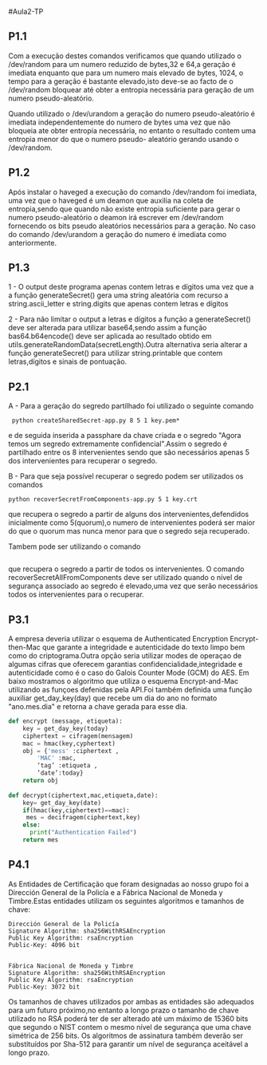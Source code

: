 #Aula2-TP

## P1.1


Com a execução destes comandos verificamos que quando utilizado o /dev/random para um numero reduzido de bytes,32 e 64,a geração é imediata enquanto que para um numero mais elevado de bytes, 1024, o tempo para a geração é bastante elevado,isto deve-se ao facto de o /dev/random bloquear até obter a entropia necessária para geração de um numero pseudo-aleatório.
    
Quando utilizado o /dev/urandom a geração do numero pseudo-aleatório é imediata independentemente do numero de bytes uma vez que não bloqueia ate obter entropia necessária, no entanto o resultado contem uma entropia menor do que o numero pseudo- aleatório gerando usando o /dev/random.
    
    
## P1.2

Após instalar o haveged a execução do comando   /dev/random foi imediata, uma vez que o haveged é um deamon que auxilia na coleta de entropia,sendo que quando não existe entropia suficiente para gerar o numero pseudo-aleatório o deamon irá escrever em /dev/random fornecendo os bits pseudo aleatórios necessários para a geração.
No caso do comando /dev/urandom a geração do numero é imediata como anteriormente.

## P1.3

 1 - O output deste programa apenas contem letras e dígitos uma vez que a a função generateSecret() gera uma string aleatória com recurso a string.ascii_letter e string.digits que apenas contem letras e dígitos

 2 - Para não limitar o output a letras e dígitos a função a generateSecret() deve ser alterada para utilizar base64,sendo assim a função bas64.b64encode() deve ser aplicada ao resultado obtido em utils.generateRandomData(secretLength).Outra alternativa seria  alterar a função generateSecret() para utilizar string.printable que contem letras,dígitos e sinais de pontuação.
  
## P2.1

A - Para a geração do segredo partilhado foi utilizado o seguinte comando 

```
 python createSharedSecret-app.py 8 5 1 key.pem*
```
e de seguida inserida a passphare da chave criada e o segredo "Agora temos um segredo extremamente confidencial".Assim o segredo é partilhado entre os 8 intervenientes sendo que são necessários apenas 5 dos intervenientes para recuperar o segredo.


B - Para que seja possível recuperar o segredo podem ser utilizados os comandos 

```
python recoverSecretFromComponents-app.py 5 1 key.crt
```
 que recupera o segredo a partir de alguns dos intervenientes,defendidos inicialmente como 5(quorum),o numero de intervenientes poderá ser maior do que o quorum mas nunca menor para que o segredo seja recuperado.

 Tambem pode ser utilizando o comando 
 
 ``` python recoverSecretAllFromComponents-app.py 8 1 key.crt
 ```
  que recupera o segredo a partir de todos os intervenientes.
O comando recoverSecretAllFromComponents deve ser utilizado quando o nível de segurança associado ao segredo é elevado,uma vez que serão necessários todos os intervenientes para o recuperar.



## P3.1

A empresa deveria utilizar o esquema de Authenticated Encryption Encrypt-then-Mac que garante a integridade e autenticidade do texto limpo bem como do criptograma.Outra opção seria utilizar modes de operaçao de algumas cifras que oferecem garantias confidencialidade,integridade e autenticidade como é o caso do Galois Counter Mode (GCM) do AES.
Em baixo mostramos o algoritmo que utiliza o esquema Encrypt-and-Mac utilizando as funçoes defenidas pela API.Foi também definida uma função auxiliar get_day_key(day) que recebe um dia do ano no formato "ano.mes.dia" e retorna a chave gerada para esse dia.

```python
def encrypt (message, etiqueta):
    key = get_day_key(today)
    ciphertext = cifragem(mensagem)
    mac = hmac(key,cyphertext)
    obj = {'mess' :ciphertext ,
		'MAC' :mac,
		‘tag’ :etiqueta ,
		’date’:today}
    return obj
        
def decrypt(ciphertext,mac,etiqueta,date):
    key= get_day_key(date)
    if(hmac(key,ciphertext)==mac):
     mes = decifragem(ciphertext,key)
    else:
      print("Authentication Failed")
    return mes
```

## P4.1

As Entidades de Certificação que foram designadas ao nosso grupo foi a Dirección General de la Policía e a  Fábrica Nacional de Moneda y Timbre.Estas entidades utilizam os seguintes algoritmos e tamanhos de chave:   

 	Dirección General de la Policía
 	Signature Algorithm: sha256WithRSAEncryption
 	Public Key Algorithm: rsaEncryption
    Public-Key: 4096 bit


 	Fábrica Nacional de Moneda y Timbre
 	Signature Algorithm: sha256WithRSAEncryption
 	Public Key Algorithm: rsaEncryption
    Public-Key: 3072 bit

Os tamanhos de chaves utilizados por ambas as entidades são adequados para um futuro próximo,no entanto a longo prazo o tamanho de chave utilizado no RSA poderá ter de ser alterado até um máximo de 15360 bits que segundo o NIST contem o mesmo nível de segurança que uma chave simétrica de 256 bits.
Os algoritmos de assinatura também deverão ser substituídos por Sha-512 para garantir um nível de segurança aceitável a longo prazo.
